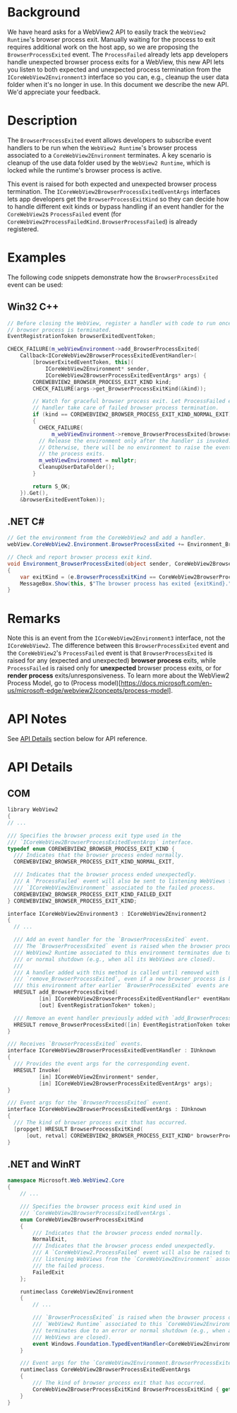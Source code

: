 # Background
We have heard asks for a WebView2 API to easily track the `WebView2 Runtime`'s
browser process exit. Manually waiting for the process to exit requires
additional work on the host app, so we are proposing the `BrowserProcessExited`
event. The `ProcessFailed` already lets app developers handle unexpected browser
process exits for a WebView, this new API lets you listen to both expected and
unexpected process termination from the `ICoreWebView2Environment3` interface so
you can, e.g., cleanup the user data folder when it's no longer in use. In this
document we describe the new API. We'd appreciate your feedback.


# Description
The `BrowserProcessExited` event allows developers to subscribe event handlers
to be run when the `WebView2 Runtime`'s browser process associated to a
`CoreWebView2Environment` terminates. A key scenario is cleanup of the use data
folder used by the `WebView2 Runtime`, which is locked while the runtime's
browser process is active.

This event is raised for both expected and unexpected browser process
termination. The `ICoreWebView2BrowserProcessExitedEventArgs` interfaces lets
app developers get the `BrowserProcessExitKind` so they can decide how to handle
different exit kinds or bypass handling if an event handler for the
`CoreWebView2`s `ProcessFailed` event (for
`CoreWebView2ProcessFailedKind.BrowserProcessFailed`) is already registered.


# Examples
The following code snippets demonstrate how the `BrowserProcessExited` event can
be used:

## Win32 C++
```cpp
// Before closing the WebView, register a handler with code to run once the
// browser process is terminated.
EventRegistrationToken browserExitedEventToken;

CHECK_FAILURE(m_webViewEnvironment->add_BrowserProcessExited(
    Callback<ICoreWebView2BrowserProcessExitedEventHandler>(
        [browserExitedEventToken, this](
            ICoreWebView2Environment* sender,
            ICoreWebView2BrowserProcessExitedEventArgs* args) {
        COREWEBVIEW2_BROWSER_PROCESS_EXIT_KIND kind;
        CHECK_FAILURE(args->get_BrowserProcessExitKind(&kind));

        // Watch for graceful browser process exit. Let ProcessFailed event
        // handler take care of failed browser process termination.
        if (kind == COREWEBVIEW2_BROWSER_PROCESS_EXIT_KIND_NORMAL_EXIT)
        {
          CHECK_FAILURE(
              m_webViewEnvironment->remove_BrowserProcessExited(browserExitedEventToken));
          // Release the environment only after the handler is invoked.
          // Otherwise, there will be no environment to raise the event when
          // the process exits.
          m_webViewEnvironment = nullptr;
          CleanupUserDataFolder();
        }

        return S_OK;
    }).Get(),
    &browserExitedEventToken));
```

## .NET C#
```c#
// Get the environment from the CoreWebView2 and add a handler.
webView.CoreWebView2.Environment.BrowserProcessExited += Environment_BrowserProcessExited;

// Check and report browser process exit kind.
void Environment_BrowserProcessExited(object sender, CoreWebView2BrowserProcessExitedEventArgs e)
{
    var exitKind = (e.BrowserProcessExitKind == CoreWebView2BrowserProcessExitKind.NormalExit) ? "normally" : "unexpectedly";
    MessageBox.Show(this, $"The browser process has exited {exitKind}.", "Browser Process Exited");
}
```


# Remarks
Note this is an event from the `ICoreWebView2Environment3` interface, not the
`ICoreWebView2`. The difference between this `BrowserProcessExited` event and
the `CoreWebView2`'s `ProcessFailed` event is that `BrowserProcessExited` is
raised for any (expected and unexpected) **browser process** exits, while
`ProcessFailed` is raised only for **unexpected** browser process exits, or for
**render process** exits/unresponsiveness. To learn more about the WebView2
Process Model, go to (Process model)[https://docs.microsoft.com/en-us/microsoft-edge/webview2/concepts/process-model].


# API Notes
See [API Details](#api-details) section below for API reference.


# API Details

## COM
```cpp
library WebView2
{
// ...

/// Specifies the browser process exit type used in the
/// `ICoreWebView2BrowserProcessExitedEventArgs` interface.
typedef enum COREWEBVIEW2_BROWSER_PROCESS_EXIT_KIND {
  /// Indicates that the browser process ended normally.
  COREWEBVIEW2_BROWSER_PROCESS_EXIT_KIND_NORMAL_EXIT,

  /// Indicates that the browser process ended unexpectedly.
  /// A `ProcessFailed` event will also be sent to listening WebViews from the
  /// `ICoreWebView2Environment` associated to the failed process.
  COREWEBVIEW2_BROWSER_PROCESS_EXIT_KIND_FAILED_EXIT
} COREWEBVIEW2_BROWSER_PROCESS_EXIT_KIND;

interface ICoreWebView2Environment3 : ICoreWebView2Environment2
{
  // ...

  /// Add an event handler for the `BrowserProcessExited` event.
  /// The `BrowserProcessExited` event is raised when the browser process of the
  /// WebView2 Runtime associated to this environment terminates due to an error
  /// or normal shutdown (e.g., when all its WebViews are closed).
  ///
  /// A handler added with this method is called until removed with
  /// `remove_BrowserProcessExited`, even if a new browser process is bound to
  /// this environment after earlier `BrowserProcessExited` events are raised.
  HRESULT add_BrowserProcessExited(
		  [in] ICoreWebView2BrowserProcessExitedEventHandler* eventHandler,
		  [out] EventRegistrationToken* token);

  /// Remove an event handler previously added with `add_BrowserProcessExited`.
  HRESULT remove_BrowserProcessExited([in] EventRegistrationToken token);
}

/// Receives `BrowserProcessExited` events.
interface ICoreWebView2BrowserProcessExitedEventHandler : IUnknown
{
  /// Provides the event args for the corresponding event.
  HRESULT Invoke(
		  [in] ICoreWebView2Environment* sender,
		  [in] ICoreWebView2BrowserProcessExitedEventArgs* args);
}

/// Event args for the `BrowserProcessExited` event.
interface ICoreWebView2BrowserProcessExitedEventArgs : IUnknown
{
  /// The kind of browser process exit that has occurred.
  [propget] HRESULT BrowserProcessExitKind(
      [out, retval] COREWEBVIEW2_BROWSER_PROCESS_EXIT_KIND* browserProcessExitKind);
}
```

## .NET and WinRT
```c#
namespace Microsoft.Web.WebView2.Core
{
    // ...

    /// Specifies the browser process exit kind used in
    /// `CoreWebView2BrowserProcessExitedEventArgs`.
    enum CoreWebView2BrowserProcessExitKind
    {
        /// Indicates that the browser process ended normally.
        NormalExit,
        /// Indicates that the browser process ended unexpectedly.
        /// A `CoreWebView2.ProcessFailed` event will also be raised to
        /// listening WebViews from the `CoreWebView2Environment` associated to
        /// the failed process.
        FailedExit
    };

    runtimeclass CoreWebView2Environment
    {
        // ...

        /// `BrowserProcessExited` is raised when the browser process of the
        /// `WebView2 Runtime` associated to this `CoreWebView2Environment`
        /// terminates due to an error or normal shutdown (e.g., when all its
        /// WebViews are closed).
        event Windows.Foundation.TypedEventHandler<CoreWebView2Environment, CoreWebView2BrowserProcessExitedEventArgs> BrowserProcessExited;
    }

    /// Event args for the `CoreWebView2Environment.BrowserProcessExited` event.
    runtimeclass CoreWebView2BrowserProcessExitedEventArgs
    {
        /// The kind of browser process exit that has occurred.
        CoreWebView2BrowserProcessExitKind BrowserProcessExitKind { get; };
    }
}
```
